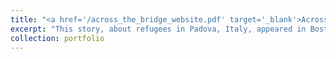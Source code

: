 ```yaml
---
title: "<a href='/across_the_bridge_website.pdf' target='_blank'>Across the Bridge</a>"
excerpt: "This story, about refugees in Padova, Italy, appeared in Boston University's The Journalist magazine in April, 2025"
collection: portfolio
---
```

